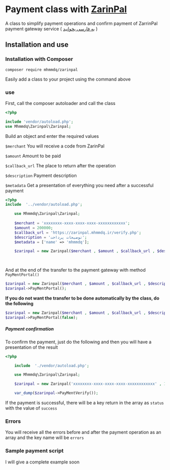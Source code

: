# Payment class with [ZarinPal](https://zarinpal.com "ZarinPal")
A class to simplify payment operations and confirm payment of ZarrinPal payment gateway service ( [به فارسی بخوانید](./README-FA.md "به فارسی بخوانید") )

## Installation and use

### Installation with Composer
    composer require mhmmdq/zarinpal 

Easily add a class to your project using the command above

### use
First, call the composer autoloader and call the class
```php
<?php

include 'vendor/autoload.php';
use Mhmmdq\Zarinpal\Zarinpal;
```
Build an object and enter the required values

`$merchant` You will receive a code from ZarinPal

`$amount` Amount to be paid

`$callback_url` The place to return after the operation

`$description` Payment description

`$metadata` Get a presentation of everything you need after a successful payment

```php
<?php
include  '../vendor/autoload.php';

    use Mhmmdq\Zarinpal\Zarinpal;
    
    $merchant = 'xxxxxxxx-xxxx-xxxx-xxxx-xxxxxxxxxxxx';
    $amount = 200000;
    $callback_url = 'https://zarinpal.mhmmdq.ir/verify.php';
    $description = 'توضیحات پرداخت';
    $metadata = ['name' => 'mhmmdq'];

	$zarinpal = new Zarinpal($merchant , $amount , $callback_url , $description , $metadata);

    
```

And at the end of the transfer to the payment gateway with method `PayMentPortal()`
```php
$zarinpal = new Zarinpal($merchant , $amount , $callback_url , $description , $metadata);
$zarinpal->PayMentPortal();
```
**If you do not want the transfer to be done automatically by the class, do the following**
```php
$zarinpal = new Zarinpal($merchant , $amount , $callback_url , $description , $metadata);
$zarinpal->PayMentPortal(false);
```

##### Payment confirmation

To confirm the payment, just do the following and then you will have a presentation of the result

```php
<?php

    include  './vendor/autoload.php';

    use Mhmmdq\Zarinpal\Zarinpal;

    $zarinpal = new Zarinpal('xxxxxxxx-xxxx-xxxx-xxxx-xxxxxxxxxxxx' , 10000);

    var_dump($zarinpal->PayMentVerify());
```
If the payment is successful, there will be a key return in the array as `status` with the value of `success`

### Errors
You will receive all the errors before and after the payment operation as an array and the key name will be `errors`

### Sample payment script
I will give a complete example soon